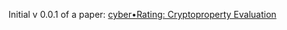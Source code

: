 Initial v 0.0.1 of a paper: 
[cyber•Rating: Cryptoproperty Evaluation](https://github.com/cyberFund/cyberrating.org/blob/master/paper.md)
